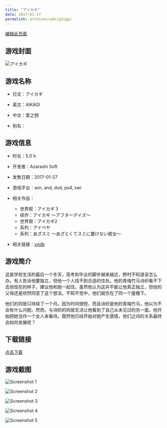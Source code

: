 ```yaml
---
title: "アイカギ"
date: 2017-01-27
permalink: archives/adv/g3igp/
---
```

[编辑此页面](https://github.com/ACG-3/ADV3-source/blob/main/source/_posts/%E3%82%A2%E3%82%A4%E3%82%AB%E3%82%AE%20%EF%BD%9E%E3%82%A2%E3%83%95%E3%82%BF%E3%83%BC%E3%83%87%E3%82%A4%E3%82%BA%EF%BD%9E.md)

## 游戏封面

![アイカギ](https://pan.timero.xyz/d/onedrive/img_lib_001/%E3%82%A2%E3%82%A4%E3%82%AB%E3%82%AE%20%EF%BD%9E%E3%82%A2%E3%83%95%E3%82%BF%E3%83%BC%E3%83%87%E3%82%A4%E3%82%BA%EF%BD%9E_cover.avif)


## 游戏名称

- 日文：アイカギ
- 英文：AIKAGI
- 中文：爱之钥

- 别名：


## 游戏信息

- 时长：5.0 h
- 开发者：Azarashi Soft
- 发售日期：2017-01-27
- 游戏平台：win, and, dvd, ps4, swi
- 相关作品：
   - 世界观：アイカギ３
   - 续作：アイカギ ～アフターデイズ～
   - 世界观：アイカギ2
   - 系列：アイベヤ
   - 系列：あざスミ 〜あざとくてスミに置けない彼女〜

- 相关链接：[vndb](https://vndb.org/v20232)


## 游戏简介

这是学校生活的最后一个冬天，高考和毕业的脚步越来越近，野村不知道该怎么办。有人告诉他要独立，但他一个人找不到合适的住处。他的青梅竹马诗织看不下去他现在的样子，建议他和她一起住。虽然他认为这并不能让他真正独立，但他的父母还是欣然同意了这个想法。不知不觉中，他们就住在了同一个屋檐下。

他们的同居只持续了一个月。因为时间很短，而且诗织是他的青梅竹马，他以为不会有什么问题。然而，与诗织的同居生活让他看到了自己从未见过的另一面，他开始把她当作一个女人来看待。既然他已经开始对她产生感情，他们之间的关系最终会如何发展呢？




## 下载链接

[点击下载](https://pan.timero.xyz/onedrive/adv_lib_001/%E3%82%A2%E3%82%A4%E3%82%AB%E3%82%AE%20%EF%BD%9E%E3%82%A2%E3%83%95%E3%82%BF%E3%83%BC%E3%83%87%E3%82%A4%E3%82%BA%EF%BD%9E)


## 游戏截图


![Screenshot 1](https://pan.timero.xyz/d/onedrive/img_lib_001/%E3%82%A2%E3%82%A4%E3%82%AB%E3%82%AE%20%EF%BD%9E%E3%82%A2%E3%83%95%E3%82%BF%E3%83%BC%E3%83%87%E3%82%A4%E3%82%BA%EF%BD%9E_Screenshot_1.avif)

![Screenshot 2](https://pan.timero.xyz/d/onedrive/img_lib_001/%E3%82%A2%E3%82%A4%E3%82%AB%E3%82%AE%20%EF%BD%9E%E3%82%A2%E3%83%95%E3%82%BF%E3%83%BC%E3%83%87%E3%82%A4%E3%82%BA%EF%BD%9E_Screenshot_2.avif)

![Screenshot 3](https://pan.timero.xyz/d/onedrive/img_lib_001/%E3%82%A2%E3%82%A4%E3%82%AB%E3%82%AE%20%EF%BD%9E%E3%82%A2%E3%83%95%E3%82%BF%E3%83%BC%E3%83%87%E3%82%A4%E3%82%BA%EF%BD%9E_Screenshot_3.avif)

![Screenshot 4](https://pan.timero.xyz/d/onedrive/img_lib_001/%E3%82%A2%E3%82%A4%E3%82%AB%E3%82%AE%20%EF%BD%9E%E3%82%A2%E3%83%95%E3%82%BF%E3%83%BC%E3%83%87%E3%82%A4%E3%82%BA%EF%BD%9E_Screenshot_4.avif)

![Screenshot 5](https://pan.timero.xyz/d/onedrive/img_lib_001/%E3%82%A2%E3%82%A4%E3%82%AB%E3%82%AE%20%EF%BD%9E%E3%82%A2%E3%83%95%E3%82%BF%E3%83%BC%E3%83%87%E3%82%A4%E3%82%BA%EF%BD%9E_Screenshot_5.avif)

